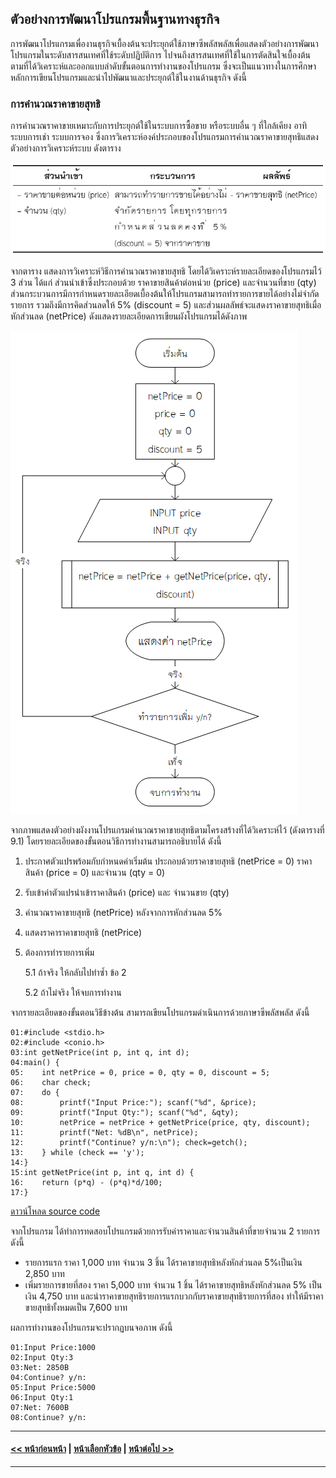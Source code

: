 ## ตัวอย่างการพัฒนาโปรแกรมพื้นฐานทางธุรกิจ
	
การพัฒนาโปรแกรมเพื่องานธุรกิจเบื้องต้นจะประยุกต์ใช้ภาษาซีพลัสพลัสเพื่อแสดงตัวอย่างการพัฒนาโปรแกรมในระดับสารสนเทศที่ใช้ระดับปฏิบัติการ ไปจนถึงสารสนเทศที่ใช้ในการตัดสินใจเบื้องต้น ตามที่ได้วิเคราะห์และออกแบบลำดับขั้นตอนการทำงานของโปรแกรม ซึ่งจะเป็นแนวทางในการศึกษาหลักการเขียนโปรแกรมและนำไปพัฒนาและประยุกต์ใช้ในงานด้านธุรกิจ ดังนี้

### การคำนวณราคาขายสุทธิ
การคำนวณราคาขายเหมาะกับการประยุกต์ใช้ในระบบการซื้อขาย หรือระบบอื่น ๆ ที่ใกล้เคียง อาทิ ระบบการเช่า ระบบการจอง ซึ่งการวิเคราะห์องค์ประกอบของโปรแกรมการคำนวณราคาขายสุทธิแสดงตัวอย่างการวิเคราะห์ระบบ ดังตาราง

<img src=img/0900-1.png>

จากตาราง แสดงการวิเคราะห์วิธีการคำนวณราคาขายสุทธิ โดยได้วิเคราะห์รายละเอียดของโปรแกรมไว้ 3 ส่วน ได้แก่ ส่วนนำเข้าซึ่งประกอบด้วย ราคาขายสินค้าต่อหน่วย (price) และจำนวนที่ขาย (qty) ส่วนกระบวนการมีการกำหนดรายละเอียดเบื้องต้นให้โปรแกรมสามารถทำรายการขายได้อย่างไม่จำกัดรายการ รวมถึงมีการคิดส่วนลดให้ 5% (discount = 5)  และส่วนผลลัพธ์จะแสดงราคาขายสุทธิเมื่อหักส่วนลด (netPrice) ดังแสดงรายละเอียดการเขียนผังโปรแกรมได้ดังภาพ

<img src=img/0901.png>

จากภาพแสดงตัวอย่างผังงานโปรแกรมคำนวณราคาขายสุทธิตามโครงสร้างที่ได้วิเคราะห์ไว้ (ดังตารางที่ 9.1) โดยรายละเอียดของขั้นตอนวิธีการทำงานสามารถอธิบายได้ ดังนี้
1. ประกาศตัวแปรพร้อมกับกำหนดค่าเริ่มต้น ประกอบด้วยราคาขายสุทธิ (netPrice = 0)  ราคาสินค้า (price = 0) และจำนวน (qty = 0)
2. รับเข้าค่าตัวแปรนำเข้าราคาสินค้า (price) และ จำนวนขาย (qty)
3. คำนวณราคาขายสุทธิ (netPrice) หลังจากการหักส่วนลด 5%
4. แสดงราคาราคาขายสุทธิ (netPrice)
5. ต้องการทำรายการเพิ่ม

	5.1 ถ้าจริง ให้กลับไปทำซ้ำ ข้อ 2
	
	5.2 ถ้าไม่จริง ให้จบการทำงาน
  
จากรายละเอียดของขั้นตอนวิธีข้างต้น สามารถเขียนโปรแกรมดำเนินการด้วยภาษาซีพลัสพลัส ดังนี้

```
01:#include <stdio.h>
02:#include <conio.h>
03:int getNetPrice(int p, int q, int d);
04:main() {
05:    int netPrice = 0, price = 0, qty = 0, discount = 5;
06:    char check;
07:    do {
08:        printf("Input Price:"); scanf("%d", &price);
09:        printf("Input Qty:"); scanf("%d", &qty);
10:        netPrice = netPrice + getNetPrice(price, qty, discount);
11:        printf("Net: %dB\n", netPrice);
12:        printf("Continue? y/n:\n"); check=getch();
13:    } while (check == 'y');
14:}
15:int getNetPrice(int p, int q, int d) {
16:    return (p*q) - (p*q)*d/100;
17:}
```
[ดาวน์โหลด source code](src/ch09_01.cpp)

จากโปรแกรม ได้ทำการทดสอบโปรแกรมด้วยการรับค่าราคาและจำนวนสินค้าที่ขายจำนวน 2 รายการ ดังนี้
* รายการแรก ราคา 1,000 บาท จำนวน 3 ชิ้น ได้ราคาขายสุทธิหลังหักส่วนลด 5%เป็นเงิน 2,850 บาท 
* เพิ่มรายการขายที่สอง ราคา 5,000 บาท จำนวน 1 ชิ้น ได้ราคาขายสุทธิหลังหักส่วนลด 5% เป็นเงิน 4,750 บาท และนำราคาขายสุทธิรายการแรกบวกกับราคาขายสุทธิรายการที่สอง ทำให้มีราคาขายสุทธิทั้งหมดเป็น 7,600 บาท

ผลการทำงานของโปรแกรมจะปรากฏบนจอภาพ ดังนี้

```
01:Input Price:1000
02:Input Qty:3
03:Net: 2850B
04:Continue? y/n:
05:Input Price:5000
06:Input Qty:1
07:Net: 7600B
08:Continue? y/n:
```

---
#### [<< หน้าก่อนหน้า](0902.md) | [หน้าเลือกหัวข้อ](README.md) | [หน้าต่อไป >>](0910.md)
---
